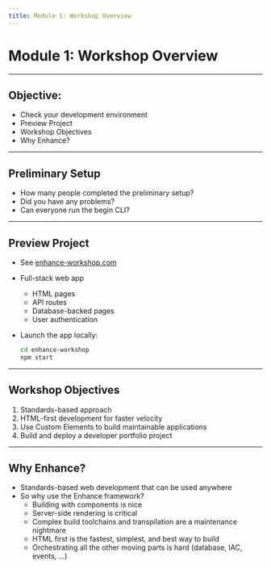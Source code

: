 ```yaml
---
title: Module 1: Workshop Overview
---
```


# Module 1: Workshop Overview

---
## Objective:

* Check your development environment
* Preview Project
* Workshop Objectives
* Why Enhance?

---

## Preliminary Setup

* How many people completed the preliminary setup?
* Did you have any problems?
* Can everyone run the begin CLI?

---
## Preview Project


* See [enhance-workshop.com](enhance-workshop.com)
* Full-stack web app
    * HTML pages
    * API routes
    * Database-backed pages
    * User authentication
* Launch the app locally:

  ```bash
  cd enhance-workshop
  npm start
  ```

---
## Workshop Objectives

1. Standards-based approach
2. HTML-first development for faster velocity
3. Use Custom Elements to build maintainable applications
4. Build and deploy a developer portfolio project


---
## Why Enhance?

* Standards-based web development that can be used anywhere
* So why use the Enhance framework?
    * Building with components is nice
    * Server-side rendering is critical
    * Complex build toolchains and transpilation are a maintenance nightmare
    * HTML first is the fastest, simplest, and best way to build
    * Orchestrating all the other moving parts is hard (database, IAC, events, …)
